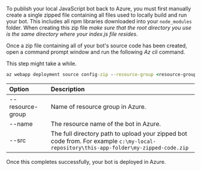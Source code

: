 To publish your local JavaScript bot back to Azure, you must first manually create a single zipped file containing all files used to locally build and run your bot. This includes all npm libraries downloaded into your `node_modules` folder. When creating this zip file _make sure that the root directory you use is the same directory where your index.js file resides_.

Once a zip file containing all of your bot's source code has been created, open a command prompt window and run the following _Az cli_ command. 

This step might take a while.

```cmd
az webapp deployment source config-zip --resource-group <resource-group-name> --name <bot-resource-name> --src <directory-path>
```

| Option | Description |
|:---|:---|
| --resource-group | Name of resource group in Azure. |
| --name | The resource name of the bot in Azure. |
| --src | The full directory path to upload your zipped bot code from. For example `c:\my-local-repository\this-app-folder\my-zipped-code.zip` |

Once this completes successfully, your bot is deployed in Azure.
